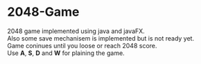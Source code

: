 # 2048-Game
2048 game implemented using java and javaFX.  
Also some save mechanisem is implemented but is not ready yet.  
Game coninues until you loose or reach 2048 score.  
Use **A**, **S**, **D** and **W** for plaining the game.  
